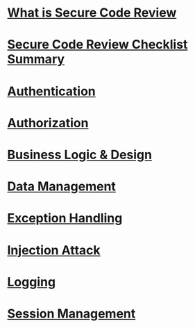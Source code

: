 # [What is Secure Code Review](what-is-secure-code-review)

# [Secure Code Review Checklist Summary](#secure-code-review-checklist-summary)

# [Authentication](#authentication)

# [Authorization](#authorization)

# [Business Logic & Design](#business-logic-&-design)

# [Data Management](#data-management)

# [Exception Handling](#exception-handling)

# [Injection Attack](#injection-attack)

# [Logging](#logging)

# [Session Management](#session-management)
